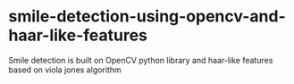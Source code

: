 # smile-detection-using-opencv-and-haar-like-features
Smile detection is built on OpenCV python library and haar-like features based on viola jones algorithm 

